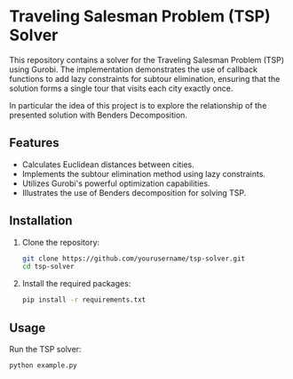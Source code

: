 # Traveling Salesman Problem (TSP) Solver

This repository contains a solver for the Traveling Salesman Problem (TSP) using Gurobi.
The implementation demonstrates the use of callback functions to add lazy constraints for subtour elimination, 
ensuring that the solution forms a single tour that visits each city exactly once.

In particular the idea of this project is to explore the relationship of
the presented solution with Benders Decomposition.

## Features

- Calculates Euclidean distances between cities.
- Implements the subtour elimination method using lazy constraints.
- Utilizes Gurobi's powerful optimization capabilities.
- Illustrates the use of Benders decomposition for solving TSP.

## Installation

1. Clone the repository:
    ```sh
    git clone https://github.com/yourusername/tsp-solver.git
    cd tsp-solver
    ```

2. Install the required packages:
    ```sh
    pip install -r requirements.txt
    ```

## Usage

Run the TSP solver:
```sh
python example.py
